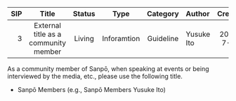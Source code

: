 |SIP|Title|Status|Type|Category|Author|Created|
|--:|:--:|:--:|:--:|:--:|:--|:--:|
|3| External title as a community member | Living | Inforamtion |Guideline|Yusuke Ito|2023-7-20|

As a community member of Sanpō, when speaking at events or being interviewed by the media, etc., please use the following title.

- Sanpō Members
  (e.g., Sanpō Members Yusuke Ito)
